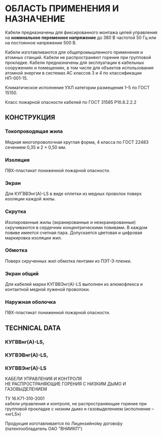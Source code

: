 # ОБЛАСТЬ ПРИМЕНЕНИЯ И НАЗНА́ЧЕНИЕ

Кабели предназначены для фиксированного монтажа цепей управления на **номинальное переменное напряжение** до 380 В частотой 50 Гц или на постоянное напряжение 500 В.

Кабели изготавливаются для общепромышленного применения и атомных станций. Кабели не распространяют горение при групповой прокладке. Кабели предназначены для эксплуатации в кабельных сооружениях и помещениях, в том числе для объектов использования атомной энергии в системах АС классов 3 и 4 по классификации НП-001-15.

Климатическое исполнение УХЛ категории размещения 1–5 по ГОСТ 15150.

Класс пожарной опасности кабелей по ГОСТ 31565 P1б.8.2.2.2

## КОНСТРУКЦИЯ

### Токопроводящая жила  
Медная многопроволочная круглая форма, 4 класса по ГОСТ 22483 сечением 0,35 и 2 × 0,50 мм.

### Изоляция  
ПВХ-пластикат пониженной пожарной опасности.

### Экран  
Для КУГВВЭнг(А)-LS в виде оплетки из медных проволок поверх изоляции каждой жилы.

### Скрутка  
Изолированные жилы (экранированные и неэкранированные) скручиваются в сердечник концентрическими повивами. В каждом повиве имеется счетная пара. Допускается цветовая и цифровая маркировка изоляции жил.

### Обмотка  
Поверх скрученных жил обмотка лентами из ПЭТ-Э пленки.

### Экран общий  
Для кабелей марки КУГВВЭнг(А)-LS выполнен из алюмофлекса и контактной медной луженой проволоки.

### Наружная оболочка  
ПВХ-пластикат пониженной пожарной опасности.

## TECHNICAL DATA  

### КУГВВнг(А)-LS, 
### КУГВЭВнг(А)-LS, 
### КУГВВЭнг(А)-LS 

КАБЕЛИ УПРАВЛЕНИЯ И КОНТРОЛЯ  
НЕ РАСПРОСТРАНЯЮЩИЕ ГОРЕНИЯ С НИЗКИМ ДЫМО­ И ГАЗОВЫДЕЛЕНИЕМ  
  
ТУ 16.К71-310-2001  
кабели управления и контроля, не распространяющие горение при групповой прокладке с низким дымо­ и газовыделением (исполнение – «нг­LS»)

Продукция изготавливается по Лицензийно́му догово́ру (патентообладатель ОАО "ВНИИКП")  
